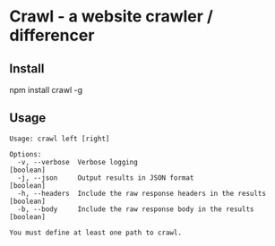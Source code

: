 # Crawl - a website crawler / differencer

## Install

   npm install crawl -g

## Usage

	Usage: crawl left [right]

	Options:
	  -v, --verbose  Verbose logging                                  [boolean]
	  -j, --json     Output results in JSON format                    [boolean]
	  -h, --headers  Include the raw response headers in the results  [boolean]
	  -b, --body     Include the raw response body in the results     [boolean]

	You must define at least one path to crawl.